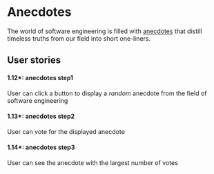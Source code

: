 # Anecdotes

The world of software engineering is filled with [anecdotes](http://www.comp.nus.edu.sg/~damithch/pages/SE-quotes.htm) that distill timeless truths from our field into short one-liners.

## User stories

#### 1.12*: anecdotes step1

User can click a button to display a _random_ anecdote from the field of software engineering

#### 1.13*: anecdotes step2

User can vote for the displayed anecdote

#### 1.14*: anecdotes step3

User can see the anecdote with the largest number of votes
